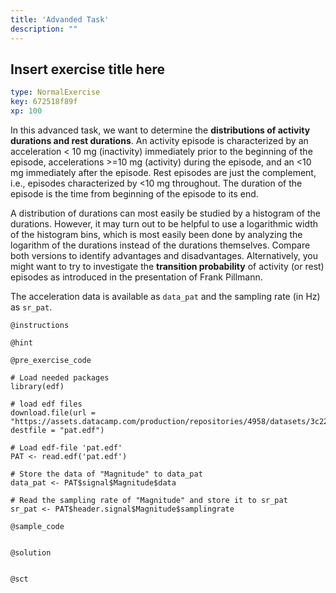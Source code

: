 ```yaml
---
title: 'Advanded Task'
description: ""
---
```


## Insert exercise title here

```yaml
type: NormalExercise
key: 672518f89f
xp: 100
```

In this advanced task, we want to determine the **distributions of activity durations and rest durations**. An activity episode is characterized by an acceleration < 10 mg (inactivity) immediately prior to the beginning of the episode, accelerations >=10 mg (activity) during the episode, and an <10 mg immediately after the episode. Rest episodes are just the complement, i.e., episodes characterized by <10 mg throughout. The duration of the episode is the time from beginning of the episode to its end. 

A distribution of durations can most easily be studied by a histogram of the durations. However, it may turn out to be helpful to use a logarithmic width of the histogram bins, which is most easily been done by analyzing the logarithm of the durations instead of the durations themselves. Compare both versions to identify advantages and disadvantages. Alternatively, you might want to try to investigate the **transition probability** of activity (or rest) episodes as introduced in the presentation of Frank Pillmann.

The acceleration data is available as ```data_pat``` and the sampling rate (in Hz) as ```sr_pat```.

`@instructions`


`@hint`


`@pre_exercise_code`
```{r}
# Load needed packages
library(edf)

# load edf files
download.file(url = "https://assets.datacamp.com/production/repositories/4958/datasets/3c221559fc1636bb231047193d1063e866f6856b/SL010_SL010_(1)_reduced.edf", destfile = "pat.edf")

# Load edf-file 'pat.edf'
PAT <- read.edf('pat.edf')

# Store the data of "Magnitude" to data_pat
data_pat <- PAT$signal$Magnitude$data

# Read the sampling rate of "Magnitude" and store it to sr_pat
sr_pat <- PAT$header.signal$Magnitude$samplingrate

```

`@sample_code`
```{r}

```

`@solution`
```{r}

```

`@sct`
```{r}

```
